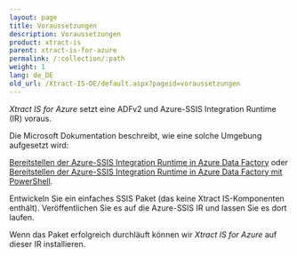 ```yaml
---
layout: page
title: Voraussetzungen
description: Voraussetzungen
product: xtract-is
parent: xtract-is-for-azure
permalink: /:collection/:path
weight: 1
lang: de_DE
old_url: /Xtract-IS-DE/default.aspx?pageid=voraussetzungen
---
```


*Xtract IS for Azure* setzt eine ADFv2 und Azure-SSIS Integration Runtime (IR) voraus.

Die Microsoft Dokumentation beschreibt, wie eine solche Umgebung aufgesetzt wird:

[Bereitstellen der Azure-SSIS Integration Runtime in Azure Data Factory](https://docs.microsoft.com/de-de/azure/data-factory/tutorial-deploy-ssis-packages-azure) oder<br>
[Bereitstellen der Azure-SSIS Integration Runtime in Azure Data Factory mit PowerShell](https://docs.microsoft.com/de-de/azure/data-factory/tutorial-deploy-ssis-packages-azure-powershell).

Entwickeln Sie ein einfaches SSIS Paket (das keine Xtract IS-Komponenten enthält). Veröffentlichen Sie es auf die Azure-SSIS IR und lassen Sie es dort laufen.

Wenn das Paket erfolgreich durchläuft können wir *Xtract IS for Azure* auf dieser IR installieren.
